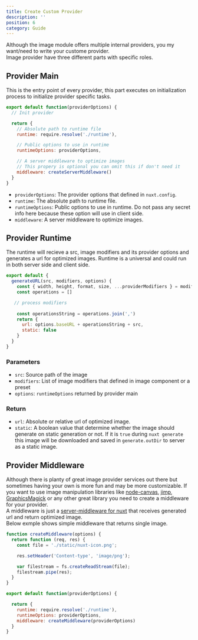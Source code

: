 ```yaml
---
title: Create Custom Provider
description: ''
position: 6
category: Guide
---
```


Although the image module offers multiple internal providers, you my want/need to write your custome provider.  
Image provider have three different parts with specific roles.

## Provider Main
This is the entry point of every provider, this part executes on initialization process to initialize provider specific tasks.

```js
export default function(providerOptions) {
  // Init provider

  return {
    // Absolute path to runtime file
    runtime: require.resolve('./runtime'),

    // Public options to use in runtime
    runtimeOptions: providerOptions,

    // A server middleware to optimize images
    // This propery is optional you can omit this if don't need it
    middleware: createServerMiddleware()
  }
}
```

- `providerOptions`: The provider options that defined in `nuxt.config`.
- `runtime`: The absolute path to runtime file.
- `runtimeOptions`: Public options to use in runtime. Do not pass any secret info here because these option will use in client side.
- `middleware`: A server middleware to optimize images.


## Provider Runtime

The runtime will recieve a src, image modifiers and its provider options and generates a url for optimized images. Runtime is a universal and could run in both server side and client side.

```js
export default {
  generateURL(src, modifiers, options) {
    const { width, height, format, size, ...providerModifiers } = modifiers;
    const operations = []

   // process modifiers
    
    const operationsString = operations.join(',')
    return {
      url: options.baseURL + operationsString + src,
      static: false
    }
  }
}
```
### Parameters
- `src`: Source path of the image
- `modifiers`: List of image modifiers that defined in image component or a preset
- `options`: `runtimeOptions` returned by provider main
### Return
- `url`: Absolute or relative url of optimized image.
- `static`: A boolean value that determine whether the image should generate on static generation or not. If it is `true` during `nuxt generate` this image will be downloaded and saved in `generate.outDir` to server as a static image.


## Provider Middleware

Although there is planty of great image provider services out there but sometimes having your own is more fun and may be more customizable. If you want to use image manipulation libraries like [node-canvas](https://github.com/Automattic/node-canvas), [jimp](https://github.com/oliver-moran/jimp), [GraphicsMagick](https://github.com/aheckmann/gm) or any other great library you need to create a middleware for your provider.  
A middleware is just a [server-middleware for nuxt](https://nuxtjs.org/api/configuration-servermiddleware#custom-server-middleware) that receives generated url and return optimized image.  
Below exmple shows simple middleware that returns single image.

```js
function createMiddleware(options) {
  return function (req, res) {
    const file = './static/nuxt-icon.png';

    res.setHeader('Content-type', 'image/png');

    var filestream = fs.createReadStream(file);
    filestream.pipe(res);
  }
}

export default function(providerOptions) {

  return {
    runtime: require.resolve('./runtime'),
    runtimeOptions: providerOptions,
    middleware: createMiddleware(providerOptions)
  }
}
```

